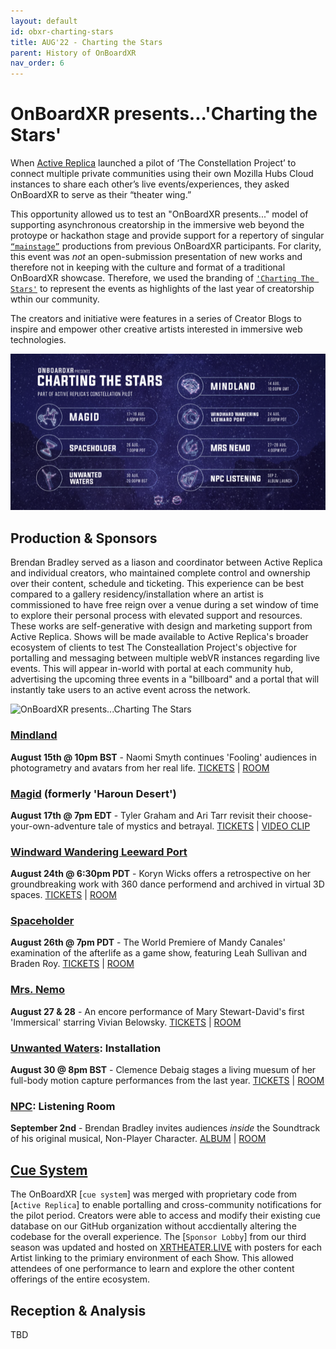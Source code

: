 ```yaml
---
layout: default
id: obxr-charting-stars
title: AUG'22 - Charting the Stars
parent: History of OnBoardXR
nav_order: 6
---
```


# OnBoardXR presents...'Charting the Stars'
When [Active Replica](./active-replica.md) launched a pilot of ‘The Constellation Project’ to connect multiple private communities using their own Mozilla Hubs Cloud instances to share each other’s live events/experiences, they asked OnBoardXR to serve as their “theater wing.” 

This opportunity allowed us to test an "OnBoardXR presents..." model of supporting asynchronous creatorship in the immersive web beyond the protoype or hackathon stage and provide support for a repertory of singular [`“mainstage”`]() productions from previous OnBoardXR participants. For clarity, this event was *not* an open-submission presentation of new works and therefore not in keeping with the culture and format of a traditional OnBoardXR showcase. Therefore, we used the branding of [`'Charting The Stars'`]() to represent the events as highlights of the last year of creatorship wthin our community.

The creators and initiative were features in a series of Creator Blogs to inspire and empower other creative artists interested in immersive web technologies. 

![OnBoardXR presents...Charting The Stars](https://raw.githubusercontent.com/futurestages/OnBoardXR_Landing_Page/gh-pages/static/media/shows.chartingstars.png "OnBoardXR presents")

## Production & Sponsors
Brendan Bradley served as a liason and coordinator between Active Replica and individual creators, who maintained complete control and ownership over their content, schedule and ticketing. This experience can be best compared to a gallery residency/installation where an artist is commissioned to have free reign over a venue during a set window of time to explore their personal process with elevated support and resources. These works are self-generative with design and marketing support from Active Replica. Shows will be made available to Active Replica's broader ecosystem of clients to test The Consteallation Project's objective for portalling and messaging between multiple webVR instances regarding live events. This will appear in-world with portal at each community hub, advertising the upcoming three events in a "billboard" and a portal that will instantly take users to an active event across the network. 


![OnBoardXR presents...Charting The Stars](https://raw.githubusercontent.com/futurestages/OnBoardXR_Landing_Page/gh-pages/static/media/lobby.theaterwingconstellation.gif "OnBoardXR presents")

### [Mindland](./naomi-smyth.md)
**August 15th @ 10pm BST** - Naomi Smyth continues 'Fooling' audiences in photogrametry and avatars from her real life. [TICKETS](https://www.eventbrite.co.uk/e/mindland-improvised-solo-performance-in-vr-tickets-393961117307) | [ROOM](https://xrtheater.live/vaGV5k7/neat-modest-dominion)
### [Magid](./active-replica.md) (formerly 'Haroun Desert')
**August 17th @ 7pm EDT** - Tyler Graham and Ari Tarr revisit their choose-your-own-adventure tale of mystics and betrayal. [TICKETS](https://www.eventbrite.com/e/magid-tickets-396319691867) | [VIDEO CLIP](https://youtu.be/v30CiEqAt4w)
### [Windward Wandering Leeward Port](./koryn-wicks.md)
**August 24th @ 6:30pm PDT** - Koryn Wicks offers a retrospective on her groundbreaking work with 360 dance performend and archived in virtual 3D spaces. [TICKETS](https://www.eventbrite.com/e/windward-wandering-leeward-port-tickets-394357222067) | [ROOM](https://xrtheater.live/S4TjRBA/wayward-promo)
### [Spaceholder](./mandy-canales.md)
**August 26th @ 7pm PDT** - The World Premiere of Mandy Canales' examination of the afterlife as a game show, featuring Leah Sullivan and Braden Roy. [TICKETS](https://www.eventbrite.com/e/spaceholder-a-live-xr-performance-tickets-394658202307) | [ROOM](https://xrtheater.live/R7bYQih/noteworthy-creamy-cosmos)
### [Mrs. Nemo](./mrs-nemo.md)
**August 27 & 28** - An encore performance of Mary Stewart-David's first 'Immersical' starring Vivian Belowsky. [TICKETS](https://www.eventbrite.co.uk/e/mrs-nemo-xr-tickets-401377419667) | [ROOM](https://xrtheater.live/9Bh43Bi/blissful-passionate-spot)
### [Unwanted Waters](./unwired-dance.md): Installation
**August 30 @ 8pm BST** - Clemence Debaig stages a living muesum of her full-body motion capture performances from the last year. [TICKETS](https://www.eventbrite.co.uk/e/constellation-unwanted-waters-our-brave-space-talk-qa-tickets-399510676187) | [ROOM](https://xrtheater.live/C7xshiD/)
### [NPC](./non-player-character.md): Listening Room
**September 2nd** - Brendan Bradley invites audiences *inside* the Soundtrack of his original musical, Non-Player Character. [ALBUM](https://music.apple.com/album/1634852775?app=itunes) | [ROOM](https://onboardxr.live/FQJnyUZ/listening/?k=listener)

## [Cue System](./glossary-cue-system.md)
The OnBoardXR [`cue system`] was merged with proprietary code from [`Active Replica`] to enable portalling and cross-community notifications for the pilot period. Creators were able to access and modify their existing cue database on our GitHub organization without accdientally altering the codebase for the overall experience. The [`Sponsor Lobby`] from our third season was updated and hosted on [XRTHEATER.LIVE](https://XRTHEATER.LIVE) with posters for each Artist linking to the primiary environment of each Show. This allowed attendees of one performance to learn and explore the other content offerings of the entire ecosystem. 

## Reception & Analysis
TBD
